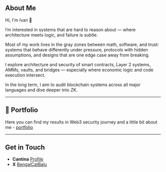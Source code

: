 ## About Me
Hi, I'm Ivan 👋

I’m interested in systems that are hard to reason about — where architecture meets logic, and failure is subtle.

Most of my work lives in the gray zones between math, software, and trust: systems that behave differently under pressure, protocols with hidden assumptions, and designs that are one edge case away from breaking.

I explore architecture and security of smart contracts, Layer 2 systems, AMMs, vaults, and bridges — especially where economic logic and code execution intersect.

In the long term, I aim to audit blockchain systems across all major languages and dive deeper into ZK.

---

## 🌟 Portfolio
Here you can find my results in Web3 security journey and a little bit about me - [portfolio](#)

---

## Get in Touch
- **Cantina** [Profile](https://cantina.xyz/u/BengalCatBalu)
- **X** [BengalCatBalu](https://x.com/BengalCatBalu)
